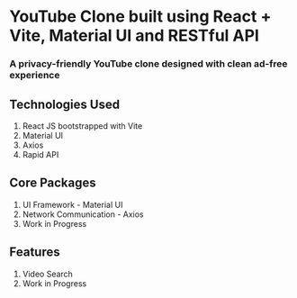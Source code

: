 # YouTube Clone built using React + Vite, Material UI and RESTful API

### A privacy-friendly YouTube clone designed with clean ad-free experience

## Technologies Used

1. React JS bootstrapped with Vite
2. Material UI
3. Axios 
4. Rapid API

## Core Packages

1. UI Framework - Material UI
2. Network Communication - Axios
3. Work in Progress

## Features

1. Video Search
2. Work in Progress
